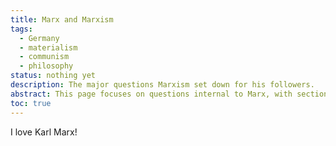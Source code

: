 ```yaml
---
title: Marx and Marxism
tags:
  - Germany
  - materialism
  - communism
  - philosophy
status: nothing yet
description: The major questions Marxism set down for his followers.
abstract: This page focuses on questions internal to Marx, with sections introducing important topics that will be explored on their own pages
toc: true
---
```


I love Karl Marx!
